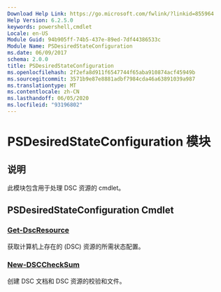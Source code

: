 ```yaml
---
Download Help Link: https://go.microsoft.com/fwlink/?linkid=855964
Help Version: 6.2.5.0
keywords: powershell,cmdlet
Locale: en-US
Module Guid: 94b905ff-74b5-437e-89ed-7df44386533c
Module Name: PSDesiredStateConfiguration
ms.date: 06/09/2017
schema: 2.0.0
title: PSDesiredStateConfiguration
ms.openlocfilehash: 2f2efa8d911f6547744f65aba910874acf45949b
ms.sourcegitcommit: 3571b9e87e8881adbf7984cda46a63891039a987
ms.translationtype: MT
ms.contentlocale: zh-CN
ms.lasthandoff: 06/05/2020
ms.locfileid: "93196802"
---
```

# PSDesiredStateConfiguration 模块

## 说明
此模块包含用于处理 DSC 资源的 cmdlet。

## PSDesiredStateConfiguration Cmdlet

### [Get-DscResource](Get-DscResource.md)
获取计算机上存在的 (DSC) 资源的所需状态配置。

### [New-DSCCheckSum](New-DSCCheckSum.md)
创建 DSC 文档和 DSC 资源的校验和文件。
